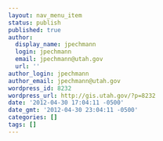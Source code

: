 ```yaml
---
layout: nav_menu_item
status: publish
published: true
author:
  display_name: jpechmann
  login: jpechmann
  email: jpechmann@utah.gov
  url: ''
author_login: jpechmann
author_email: jpechmann@utah.gov
wordpress_id: 8232
wordpress_url: http://gis.utah.gov/?p=8232
date: '2012-04-30 17:04:11 -0500'
date_gmt: '2012-04-30 23:04:11 -0500'
categories: []
tags: []
---
```


